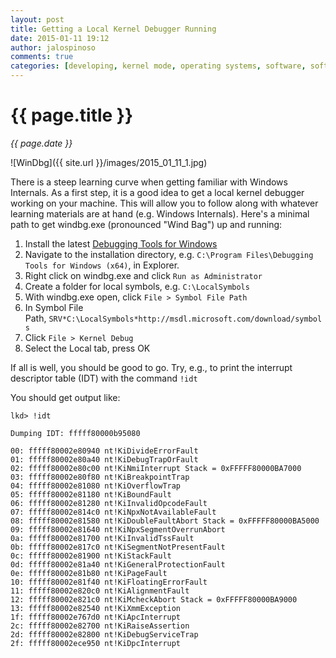 ```yaml
---
layout: post
title: Getting a Local Kernel Debugger Running
date: 2015-01-11 19:12
author: jalospinoso
comments: true
categories: [developing, kernel mode, operating systems, software, software engineering, windows internals]
---
```


{{ page.title }}
==
*{{ page.date }}*

![WinDbg]({{ site.url }}/images/2015_01_11_1.jpg)

There is a steep learning curve when getting familiar with Windows Internals. As a first step, it is a good idea to get a local kernel debugger working on your machine. This will allow you to follow along with whatever learning materials are at hand (e.g. Windows Internals). Here's a minimal path to get windbg.exe (pronounced "Wind Bag") up and running:

1. Install the latest [Debugging Tools for Windows](http://msdn.microsoft.com/en-us/windows/hardware/hh852365)
2. Navigate to the installation directory, e.g. `C:\Program Files\Debugging Tools for Windows (x64)`, in Explorer.
3. Right click on windbg.exe and click `Run as Administrator`
4. Create a folder for local symbols, e.g. `C:\LocalSymbols`
5. With windbg.exe open, click `File > Symbol File Path`
6. In Symbol File Path, `SRV*C:\LocalSymbols*http://msdl.microsoft.com/download/symbols`
7. Click `File > Kernel Debug`
8. Select the Local tab, press OK

If all is well, you should be good to go. Try, e.g., to print the interrupt descriptor table (IDT) with the command `!idt`

You should get output like:

	lkd> !idt

	Dumping IDT: fffff80000b95080

	00: fffff80002e80940 nt!KiDivideErrorFault
	01: fffff80002e80a40 nt!KiDebugTrapOrFault
	02: fffff80002e80c00 nt!KiNmiInterrupt Stack = 0xFFFFF80000BA7000
	03: fffff80002e80f80 nt!KiBreakpointTrap
	04: fffff80002e81080 nt!KiOverflowTrap
	05: fffff80002e81180 nt!KiBoundFault
	06: fffff80002e81280 nt!KiInvalidOpcodeFault
	07: fffff80002e814c0 nt!KiNpxNotAvailableFault
	08: fffff80002e81580 nt!KiDoubleFaultAbort Stack = 0xFFFFF80000BA5000
	09: fffff80002e81640 nt!KiNpxSegmentOverrunAbort
	0a: fffff80002e81700 nt!KiInvalidTssFault
	0b: fffff80002e817c0 nt!KiSegmentNotPresentFault
	0c: fffff80002e81900 nt!KiStackFault
	0d: fffff80002e81a40 nt!KiGeneralProtectionFault
	0e: fffff80002e81b80 nt!KiPageFault
	10: fffff80002e81f40 nt!KiFloatingErrorFault
	11: fffff80002e820c0 nt!KiAlignmentFault
	12: fffff80002e821c0 nt!KiMcheckAbort Stack = 0xFFFFF80000BA9000
	13: fffff80002e82540 nt!KiXmmException
	1f: fffff80002e767d0 nt!KiApcInterrupt
	2c: fffff80002e82700 nt!KiRaiseAssertion
	2d: fffff80002e82800 nt!KiDebugServiceTrap
	2f: fffff80002ece950 nt!KiDpcInterrupt
